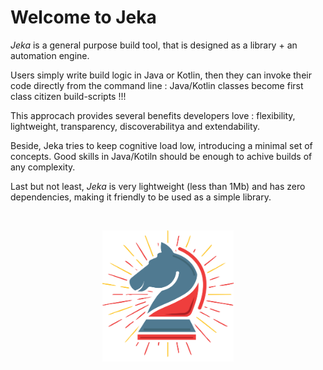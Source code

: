 # Welcome to Jeka

_Jeka_ is a general purpose build tool, that is designed as a library + an automation engine. 

Users simply write build logic in Java or Kotlin, then they can invoke their code directly from the command line : Java/Kotlin classes become first class citizen build-scripts !!!

This approcach provides several benefits developers love : flexibility, lightweight, transparency, discoverabilitya and extendability. 

Beside, Jeka tries to keep cognitive load low, introducing a minimal set of concepts. Good skills in Java/Kotiln should be 
enough to achive builds of any complexity.

Last but not least, _Jeka_ is very lightweight (less than 1Mb) and has zero dependencies, making it friendly to be used as a simple library.

<br/>
<p align="center">
<img src="images/knight-color-logo.svg" width='210' height='210'/>
</p>

